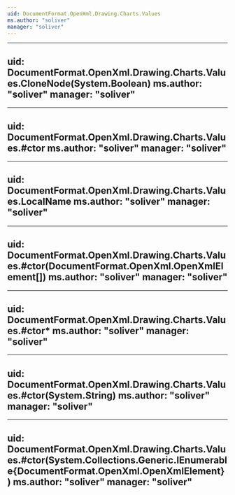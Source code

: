 ```yaml
---
uid: DocumentFormat.OpenXml.Drawing.Charts.Values
ms.author: "soliver"
manager: "soliver"
---
```


---
uid: DocumentFormat.OpenXml.Drawing.Charts.Values.CloneNode(System.Boolean)
ms.author: "soliver"
manager: "soliver"
---

---
uid: DocumentFormat.OpenXml.Drawing.Charts.Values.#ctor
ms.author: "soliver"
manager: "soliver"
---

---
uid: DocumentFormat.OpenXml.Drawing.Charts.Values.LocalName
ms.author: "soliver"
manager: "soliver"
---

---
uid: DocumentFormat.OpenXml.Drawing.Charts.Values.#ctor(DocumentFormat.OpenXml.OpenXmlElement[])
ms.author: "soliver"
manager: "soliver"
---

---
uid: DocumentFormat.OpenXml.Drawing.Charts.Values.#ctor*
ms.author: "soliver"
manager: "soliver"
---

---
uid: DocumentFormat.OpenXml.Drawing.Charts.Values.#ctor(System.String)
ms.author: "soliver"
manager: "soliver"
---

---
uid: DocumentFormat.OpenXml.Drawing.Charts.Values.#ctor(System.Collections.Generic.IEnumerable{DocumentFormat.OpenXml.OpenXmlElement})
ms.author: "soliver"
manager: "soliver"
---
